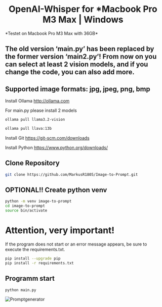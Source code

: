 <div align=center><h1>OpenAI-Whisper for *Macbook Pro M3 Max | Windows</h1></div>
*Testet on Macbook Pro M3 Max with 36GB*

## The old version ‘main.py’ has been replaced by the former version ‘main2.py’! From now on you can select at least 2 vision models, and if you change the code, you can also add more.
## Supported image formats: jpg, jpeg, png, bmp
Install Ollama
<http://ollama.com>

For main.py please install 2 models

```sh
ollama pull llama3.2-vision
```
```sh
ollama pull llava:13b
```

Install Git
<https://git-scm.com/downloads>

Install Python
<https://www.python.org/downloads/>

<h2>Clone Repository</h2>

```sh
git clone https://github.com/MarkusR1805/Image-to-Prompt.git
```

<h2>OPTIONAL!! Create python venv</h2>

```sh
python -m venv image-to-prompt
cd image-to-prompt
source bin/activate
```

<h1>Attention, very important!</h1>
If the program does not start or an error message appears, be sure to execute the requirements.txt.

```sh
pip install --upgrade pip
pip install -r requirements.txt
```

<h2>Programm start</h2>

```sh
python main.py
```

![Promptgenerator](https://image.civitai.com/xG1nkqKTMzGDvpLrqFT7WA/26f2122f-6738-45e1-bcf9-0e62f281622c/original=true,quality=90/36686347.jpeg)

